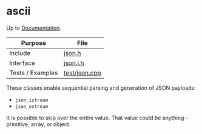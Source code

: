 # ascii

Up to [Documentation](../README.md).

Purpose          | File
---------------- | ----
Include          | [json.h](../../src/json.h)
Interface        | [json.i.h](../../src/json.i.h)
Tests / Examples | [test/json.cpp](../../test/json.cpp)

These classes enable sequential parsing and generation of JSON payloads:
- `json_istream`
- `json_ostream`

It is possible to skip over the entire value.
That value could be anything - primitive, array, or object.
